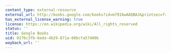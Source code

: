 ```yaml
---
content_type: external-resource
external_url: http://books.google.com/books?id=m79IAwAAQBAJ&printsec=frontcover
has_external_license_warning: true
license: https://en.wikipedia.org/wiki/All_rights_reserved
status: ''
title: Google Books
uid: 0276c3fb-6eda-4b29-871a-60bcfa57400b
wayback_url: ''
---
```

